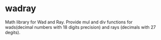 # wadray
Math library for Wad and Ray. Provide mul and div functions for wads(decimal numbers with 18 digits precision) and rays (decimals with 27 degits).
